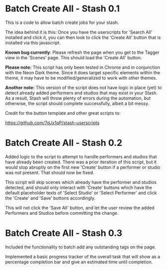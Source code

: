 # Batch Create All - Stash 0.1
This is a code to allow batch create jobs for your stash. 

The idea behind it is this: Once you have the userscripts for 'Search All' installed and click it, you can then look to click the 'Create All' button that is installed via this javascript. 

**Known bug currently**: Please refresh the page when you get to the Tagger view in the 'Scenes' page. This should load the 'Create All' button.

**Please note:** This script has only been tested in Chrome and in conjunction with the Neon Dark theme. Since it does target specific elements within the theme, it may have to be modified/generalized to work with other themes.

**Another note:** This version of the script does not have logic in place (yet) to detect already added performers and studios that may exist in your Stash. As a result, Stash will throw plenty of errors during the automation, but otherwise, the script should complete successfully, albeit a bit messy.

Credit for the button template and other great scripts to:

https://github.com/7dJx1qP/stash-userscripts


# Batch Create All - Stash 0.2

Added logic to the script to attempt to handle performers and studios that have already been created. There was a prior iteration of this script, but it would stop abruptly on the first new 'Create' button if a performer or studio was not present. That should now be fixed.

This script will skip scenes which already have the performer and studios detected, and should only interact with 'Create' buttons which have the default placeholder texts of 'Select Studio' or 'Select Performer' and click the 'Create' and 'Save' buttons accordingly.

This will not click the 'Save All' button, and let the user review the added Performers and Studios before committing the change.

# Batch Create All - Stash 0.3

Included the functionality to batch add any outstanding tags on the page.

Implemented a basic progress tracker of the overall task that will show as a percentage completion bar and give an estimated time until completion.
